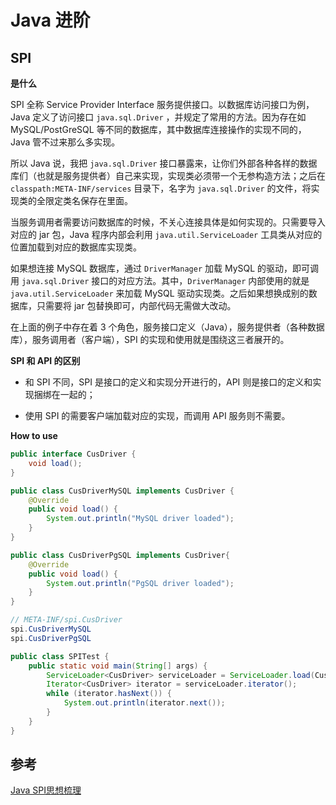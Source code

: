 # Java 进阶



## SPI

**是什么**

SPI 全称 Service Provider Interface 服务提供接口。以数据库访问接口为例，Java 定义了访问接口 `java.sql.Driver` ，并规定了常用的方法。因为存在如 MySQL/PostGreSQL 等不同的数据库，其中数据库连接操作的实现不同的，Java 管不过来那么多实现。

所以 Java 说，我把 `java.sql.Driver` 接口暴露来，让你们外部各种各样的数据库们（也就是服务提供者）自己来实现，实现类必须带一个无参构造方法；之后在 `classpath:META-INF/services` 目录下，名字为 `java.sql.Driver` 的文件，将实现类的全限定类名保存在里面。

当服务调用者需要访问数据库的时候，不关心连接具体是如何实现的。只需要导入对应的 jar 包，Java 程序内部会利用 `java.util.ServiceLoader` 工具类从对应的位置加载到对应的数据库实现类。

如果想连接 MySQL 数据库，通过 `DriverManager` 加载 MySQL 的驱动，即可调用 `java.sql.Driver` 接口的对应方法。其中，`DriverManager` 内部使用的就是 `java.util.ServiceLoader` 来加载 MySQL 驱动实现类。之后如果想换成别的数据库，只需要将 jar 包替换即可，内部代码无需做大改动。

在上面的例子中存在着 3 个角色，服务接口定义（Java），服务提供者（各种数据库），服务调用者（客户端），SPI 的实现和使用就是围绕这三者展开的。



**SPI 和 API 的区别**

* 和 SPI 不同，SPI 是接口的定义和实现分开进行的，API 则是接口的定义和实现捆绑在一起的；

* 使用 SPI 的需要客户端加载对应的实现，而调用 API 服务则不需要。



**How to use**

```java
public interface CusDriver {
    void load();
}

public class CusDriverMySQL implements CusDriver {
    @Override
    public void load() {
        System.out.println("MySQL driver loaded");
    }
}

public class CusDriverPgSQL implements CusDriver{
    @Override
    public void load() {
        System.out.println("PgSQL driver loaded");
    }
}

// META-INF/spi.CusDriver
spi.CusDriverMySQL
spi.CusDriverPgSQL

public class SPITest {
    public static void main(String[] args) {
        ServiceLoader<CusDriver> serviceLoader = ServiceLoader.load(CusDriver.class);
        Iterator<CusDriver> iterator = serviceLoader.iterator();
        while (iterator.hasNext()) {
            System.out.println(iterator.next());
        }
    }
}
```





## 参考

[Java SPI思想梳理](https://zhuanlan.zhihu.com/p/28909673)

